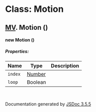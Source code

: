 # Class: Motion

## [MV](MV.md).  Motion ()

#### new Motion ()

##### Properties:

| Name | Type | Description |
| --- | --- | --- |
| `index` | [Number](Number.md) |  |
| `loop` | Boolean |  |

<dl>
</dl>


 <br>

  Documentation generated by [JSDoc 3.5.5](https://github.com/jsdoc3/jsdoc)

